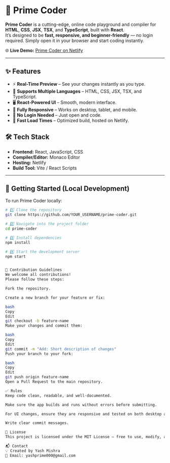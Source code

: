 # 🚀 Prime Coder

**Prime Coder** is a cutting-edge, online code playground and compiler for **HTML**, **CSS**, **JSX**, **TSX**, and **TypeScript**, built with **React**.  
It’s designed to be **fast, responsive, and beginner-friendly** — no login required. Simply open it in your browser and start coding instantly.

🌐 **Live Demo:** [Prime Coder on Netlify](https://wonderful-stardust-b1031b.netlify.app/)

---

## ✨ Features

- ⚡ **Real-Time Preview** – See your changes instantly as you type.
- 🎨 **Supports Multiple Languages** – HTML, CSS, JSX, TSX, and TypeScript.
- 🖥 **React-Powered UI** – Smooth, modern interface.
- 📱 **Fully Responsive** – Works on desktop, tablet, and mobile.
- 🔄 **No Login Needed** – Just open and code.
- 🚀 **Fast Load Times** – Optimized build, hosted on Netlify.


## 🛠 Tech Stack

- **Frontend:** React, JavaScript, CSS
- **Compiler/Editor:** Monaco Editor
- **Hosting:** Netlify
- **Build Tool:** Vite / React Scripts

---

## 📖 Getting Started (Local Development)

To run Prime Coder locally:

```bash
# 1️⃣ Clone the repository
git clone https://github.com/YOUR_USERNAME/prime-coder.git

# 2️⃣ Navigate into the project folder
cd prime-coder

# 3️⃣ Install dependencies
npm install

# 4️⃣ Start the development server
npm start


🤝 Contribution Guidelines
We welcome all contributions!
Please follow these steps:

Fork the repository.

Create a new branch for your feature or fix:

bash
Copy
Edit
git checkout -b feature-name
Make your changes and commit them:

bash
Copy
Edit
git commit -m "Add: Short description of changes"
Push your branch to your fork:

bash
Copy
Edit
git push origin feature-name
Open a Pull Request to the main repository.

✅ Rules
Keep code clean, readable, and well-documented.

Make sure the app builds and runs without errors before submitting.

For UI changes, ensure they are responsive and tested on both desktop and mobile.

Write clear commit messages.

📜 License
This project is licensed under the MIT License — free to use, modify, and distribute.

📬 Contact
💡 Created by Yash Mishra
📧 Email: yashprime000@gmail.com

